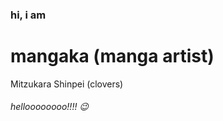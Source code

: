 

<html>

  <h3>
   hi, i am
  </h3>
  <h1> 
    mangaka (manga artist)
  </h1>

<h8>
Mitzukara Shinpei (clovers)
</h8>


<h6>
helloooooooo!!!! 😉
</h6>

  
</html>
